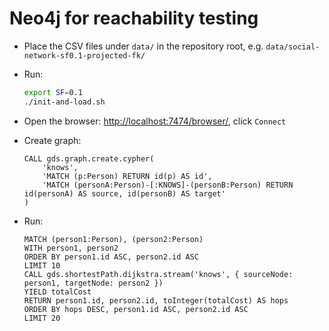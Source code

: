 # Neo4j for reachability testing

* Place the CSV files under `data/` in the repository root, e.g. `data/social-network-sf0.1-projected-fk/`

* Run:

    ```bash
    export SF=0.1
    ./init-and-load.sh
    ```

* Open the browser: <http://localhost:7474/browser/>, click `Connect`

* Create graph:

    ```
    CALL gds.graph.create.cypher(
        'knows',
        'MATCH (p:Person) RETURN id(p) AS id',
        'MATCH (personA:Person)-[:KNOWS]-(personB:Person) RETURN id(personA) AS source, id(personB) AS target'
    )
    ```

* Run:

    ```
    MATCH (person1:Person), (person2:Person)
    WITH person1, person2
    ORDER BY person1.id ASC, person2.id ASC
    LIMIT 10
    CALL gds.shortestPath.dijkstra.stream('knows', { sourceNode: person1, targetNode: person2 })
    YIELD totalCost
    RETURN person1.id, person2.id, toInteger(totalCost) AS hops
    ORDER BY hops DESC, person1.id ASC, person2.id ASC
    LIMIT 20
    ```
